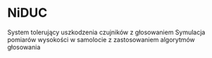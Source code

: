 # NiDUC
 
System tolerujący uszkodzenia czujników z głosowaniem
Symulacja pomiarów wysokości w samolocie z zastosowaniem algorytmów głosowania

